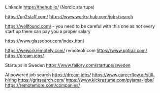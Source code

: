 LinkedIn
https://thehub.io/ (Nordic startups)

https://up2staff.com/
https://www.works-hub.com/jobs/search

https://wellfound.com/ - you need to be careful with this one as not every start up there can pay you a proper salary

https://www.glassdoor.com/index.html

https://weworkremotely.com/
remoteok.com 
https://www.uptrail.com/
https://dream.jobs/

Startups in Sweden
https://www.failory.com/startups/sweden

AI powered job search
https://dream.jobs/
https://www.careerflow.ai/still-hiring
https://gritsearch.com/
https://www.kickresume.com/pyjama-jobs/
https://remotemore.com/companies/

